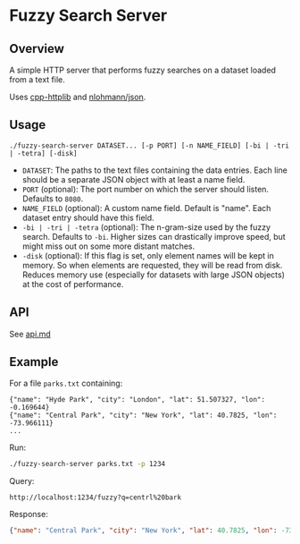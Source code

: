# Fuzzy Search Server

## Overview

A simple HTTP server that performs fuzzy searches on a dataset loaded from a text file.

Uses [cpp-httplib](https://github.com/yhirose/cpp-httplib) and [nlohmann/json](https://github.com/nlohmann/json).

## Usage

```
./fuzzy-search-server DATASET... [-p PORT] [-n NAME_FIELD] [-bi | -tri | -tetra] [-disk]
```

- `DATASET`: The paths to the text files containing the data entries. Each line should be a separate JSON object with at least a name field.
- `PORT` (optional): The port number on which the server should listen. Defaults to `8080`.
- `NAME_FIELD` (optional): A custom name field. Default is "name". Each dataset entry should have this field.
- `-bi | -tri | -tetra` (optional): The n-gram-size used by the fuzzy search. Defaults to `-bi`. Higher sizes can drastically improve speed, but might miss out on some more distant matches.
- `-disk` (optional): If this flag is set, only element names will be kept in memory. So when elements are requested, they will be read from disk. Reduces memory use (especially for datasets with large JSON objects) at the cost of performance.

## API

See [api.md](api.md)

## Example

For a file `parks.txt` containing:
```
{"name": "Hyde Park", "city": "London", "lat": 51.507327, "lon": -0.169644}
{"name": "Central Park", "city": "New York", "lat": 40.7825, "lon": -73.966111}
...
```

Run:
```bash
./fuzzy-search-server parks.txt -p 1234
```

Query:
```
http://localhost:1234/fuzzy?q=centrl%20bark
```

Response:
```json
{"name": "Central Park", "city": "New York", "lat": 40.7825, "lon": -73.966111}
```
